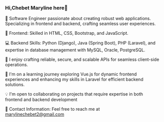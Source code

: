 ### Hi,Chebet Maryline here👋

👋 Software Engineer passionate about creating robust web applications. Specializing in frontend and backend, crafting seamless user experiences.


🎨 Frontend: Skilled in HTML, CSS, Bootstrap, and JavaScript. 

💻 Backend Skills: Python (Django), Java (Spring Boot), PHP (Laravel), and expertise in database management with MySQL, Oracle, PostgreSQL.

🚀 I enjoy crafting reliable, secure, and scalable APIs for seamless client-side operations.

🌱 I'm on a learning journey exploring Vue.js for dynamic frontend experiences and enhancing my skills in Laravel for efficient backend solutions.

💡 I'm open to collaborating on projects that require expertise in both frontend and backend development

📧 Contact Information: Feel free to reach me at marylinechebet2@gmail.com
